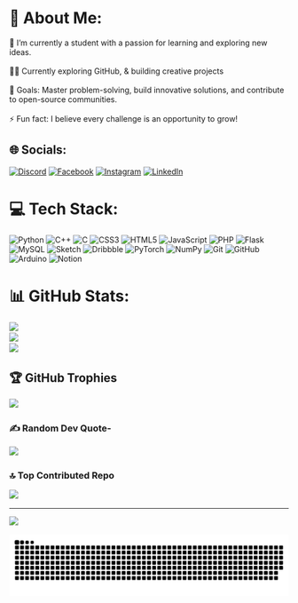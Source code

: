 # 💫 About Me:    
🌱 I’m currently a student with a passion for learning and exploring new ideas. <br>        
👨‍💻 Currently exploring GitHub, & building creative projects<br>   
🎯 Goals: Master problem-solving, build innovative solutions, and contribute to open-source communities.<br>              
⚡ Fun fact: I believe every challenge is an opportunity to grow!<br>     
 
## 🌐 Socials:
[![Discord](https://img.shields.io/badge/Discord-%237289DA.svg?logo=discord&logoColor=white)](https://discord.gg/PrinceTimilsina) [![Facebook](https://img.shields.io/badge/Facebook-%231877F2.svg?logo=Facebook&logoColor=white)](https://facebook.com/iamprince7t) [![Instagram](https://img.shields.io/badge/Instagram-%23E4405F.svg?logo=Instagram&logoColor=white)](https://instagram.com/iamprince7t) [![LinkedIn](https://img.shields.io/badge/LinkedIn-%230077B5.svg?logo=linkedin&logoColor=white)](https://linkedin.com/in/PrinceTimilsina) 

# 💻 Tech Stack:
![Python](https://img.shields.io/badge/python-3670A0?style=for-the-badge&logo=python&logoColor=ffdd54) ![C++](https://img.shields.io/badge/c++-%2300599C.svg?style=for-the-badge&logo=c%2B%2B&logoColor=white) ![C](https://img.shields.io/badge/c-%2300599C.svg?style=for-the-badge&logo=c&logoColor=white) ![CSS3](https://img.shields.io/badge/css3-%231572B6.svg?style=for-the-badge&logo=css3&logoColor=white) ![HTML5](https://img.shields.io/badge/html5-%23E34F26.svg?style=for-the-badge&logo=html5&logoColor=white) ![JavaScript](https://img.shields.io/badge/javascript-%23323330.svg?style=for-the-badge&logo=javascript&logoColor=%23F7DF1E) ![PHP](https://img.shields.io/badge/php-%23777BB4.svg?style=for-the-badge&logo=php&logoColor=white) ![Flask](https://img.shields.io/badge/flask-%23000.svg?style=for-the-badge&logo=flask&logoColor=white) ![MySQL](https://img.shields.io/badge/mysql-4479A1.svg?style=for-the-badge&logo=mysql&logoColor=white) ![Sketch](https://img.shields.io/badge/Sketch-FFB387?style=for-the-badge&logo=sketch&logoColor=black) ![Dribbble](https://img.shields.io/badge/Dribbble-EA4C89?style=for-the-badge&logo=dribbble&logoColor=white) ![PyTorch](https://img.shields.io/badge/PyTorch-%23EE4C2C.svg?style=for-the-badge&logo=PyTorch&logoColor=white) ![NumPy](https://img.shields.io/badge/numpy-%23013243.svg?style=for-the-badge&logo=numpy&logoColor=white) ![Git](https://img.shields.io/badge/git-%23F05033.svg?style=for-the-badge&logo=git&logoColor=white) ![GitHub](https://img.shields.io/badge/github-%23121011.svg?style=for-the-badge&logo=github&logoColor=white) ![Arduino](https://img.shields.io/badge/-Arduino-00979D?style=for-the-badge&logo=Arduino&logoColor=white) ![Notion](https://img.shields.io/badge/Notion-%23000000.svg?style=for-the-badge&logo=notion&logoColor=white) 

# 📊 GitHub Stats:
![](https://github-readme-stats.vercel.app/api?username=PrinceTimilsina&theme=dark&hide_border=false&include_all_commits=false&count_private=false)<br/>
![](https://nirzak-streak-stats.vercel.app/?user=PrinceTimilsina&theme=dark&hide_border=false)<br/>
![](https://github-readme-stats.vercel.app/api/top-langs/?username=PrinceTimilsina&theme=dark&hide_border=false&include_all_commits=false&count_private=false&layout=compact)

## 🏆 GitHub Trophies
![](https://github-profile-trophy.vercel.app/?username=PrinceTimilsina&theme=radical&no-frame=false&no-bg=true&margin-w=4)

### ✍️ Random Dev Quote-
![](https://quotes-github-readme.vercel.app/api?type=vetical&theme=radical)

### 🔝 Top Contributed Repo
![](https://github-contributor-stats.vercel.app/api?username=PrinceTimilsina&limit=5&theme=dark&combine_all_yearly_contributions=true)

---
[![](https://visitcount.itsvg.in/api?id=PrinceTimilsina&icon=0&color=0)](https://visitcount.itsvg.in)
<picture>
  <source media="(prefers-color-scheme: dark)" srcset="https://raw.githubusercontent.com/PrinceTimilsina/PrinceTimilsina/output/github-snake-dark.svg" />
  <source media="(prefers-color-scheme: light)" srcset="https://raw.githubusercontent.com/PrinceTimilsina/PrinceTimilsina/output/github-snake.svg" />

  <img alt="github-snake" src="https://raw.githubusercontent.com/PrinceTimilsina/PrinceTimilsina/output/github-snake.svg" />
</picture>




